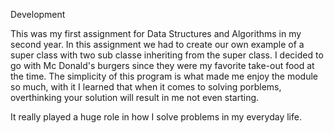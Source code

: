 Development

This was my first assignment for Data Structures and Algorithms in my second year.
In this assignment we had to create our own example of a super class with two
sub classe inheriting from the super class. I decided to go with Mc Donald's burgers
since they were my favorite take-out food at the time. The simplicity of this
program is what made me enjoy the module so much, with it I learned that when it
comes to solving porblems, overthinking your solution will result in me not even starting.

It really played a huge role in how I solve problems in my everyday life.
